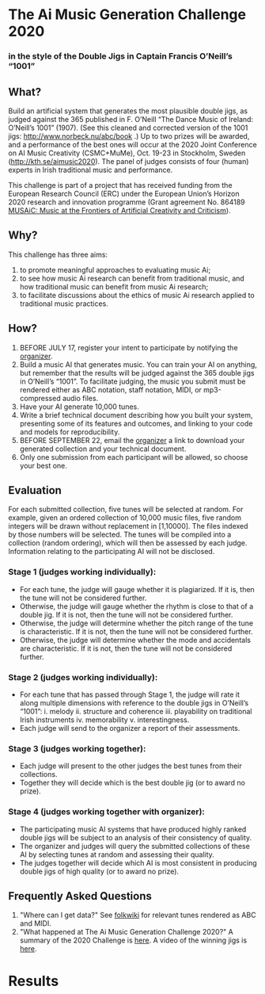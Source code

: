 # The Ai Music Generation Challenge 2020

### in the style of the Double Jigs in Captain Francis O’Neill’s “1001”
 
## What?
Build an artificial system that generates the most plausible double jigs, as judged against the 365 published in F. O’Neill “The Dance Music of Ireland: O’Neill’s 1001” (1907). (See this cleaned and corrected version of the 1001 jigs: http://www.norbeck.nu/abc/book .) Up to two prizes will be awarded, and a performance of the best ones will occur at the 2020 Joint Conference on AI Music Creativity (CSMC+MuMe), Oct. 19-23 in Stockholm, Sweden (http://kth.se/aimusic2020). The panel of judges consists of four (human) experts in Irish traditional music and performance.

This challenge is part of a project that has received funding from the European Research Council (ERC) under the European Union’s Horizon 2020 research and innovation programme (Grant agreement No. 864189 [MUSAiC: Music at the Frontiers of Artificial Creativity and Criticism](https://www.kth.se/is/tmh/speech-communication/musaic-music-at-the-frontiers-of-artificial-creativity-and-criticism-1.950539)).
 
## Why?
This challenge has three aims:
1. to promote meaningful approaches to evaluating music Ai;
2. to see how music Ai research can benefit from traditional music, and how traditional music can benefit from music Ai research;
3. to facilitate discussions about the ethics of music Ai research applied to traditional music practices.

## How?
1. BEFORE JULY 17, register your intent to participate by notifying the [organizer](mailto:bobs@kth.se?subject=Participation-in-the-Ai-Music-Generation-Challenge-2020).
2. Build a music AI that generates music. You can train your AI on anything, but remember that the results will be judged against the 365 double jigs in O’Neill’s “1001”. To facilitate judging, the music you submit must be rendered either as ABC notation,  staff notation, MIDI, or mp3-compressed audio files.
3. Have your AI generate 10,000 tunes. 
4. Write a brief technical document describing how you built your system, presenting some of its features and outcomes, and linking to your code and models for reproducibility.
5. BEFORE SEPTEMBER 22, email the [organizer](mailto:bobs@kth.se) a link to download your generated collection and your technical document.
7. Only one submission from each participant will be allowed, so choose your best one.

## Evaluation
For each submitted collection, five tunes will be selected at random. For example, given an ordered collection of 10,000 music files, five random integers will be drawn without replacement in [1,10000]. The files indexed by those numbers will be selected. The tunes will be compiled into a collection (random ordering), which will then be assessed by each judge. Information relating to the participating AI will not be disclosed.

### Stage 1 (judges working individually):
-	For each tune, the judge will gauge whether it is plagiarized. If it is, then the tune will not be considered further.
-	Otherwise, the judge will gauge whether the rhythm is close to that of a double jig. If it is not, then the tune will not be considered further.
-	Otherwise, the judge will determine whether the pitch range of the tune is characteristic. If it is not, then the tune will not be considered further.
-	Otherwise, the judge will determine whether the mode and accidentals are characteristic. If it is not, then the tune will not be considered further.

### Stage 2 (judges working individually):
-	For each tune that has passed through Stage 1, the judge will rate it along multiple dimensions with reference to the double jigs in O’Neill’s “1001”: 
i.	melody 
ii.	structure and coherence
iii.	playability on traditional Irish instruments 
iv.	memorability 
v.	interestingness.
-	Each judge will send to the organizer a report of their assessments.

### Stage 3 (judges working together):
-	Each judge will present to the other judges the best tunes from their collections.
-	Together they will decide which is the best double jig (or to award no prize).

### Stage 4 (judges working together with organizer):
-	The participating music AI systems that have produced highly ranked double jigs will be subject to an analysis of their consistency of quality.
- The organizer and judges will query the submitted collections of these AI by selecting tunes at random and assessing their quality.
- The judges together will decide which AI is most consistent in producing double jigs of high quality (or to award no prize).


## Frequently Asked Questions
1. "Where can I get data?" See [folkwiki](http://www.folkwiki.se/L%c3%a5ttyper/Sl%c3%a4ngpolska) for relevant tunes rendered as ABC and MIDI.
2. "What happened at The Ai Music Generation Challenge 2020?" A summary of the 2020 Challenge is [here](https://highnoongmt.wordpress.com/2020/11/20/the-ai-music-generation-challenge-2020-summary-and-results/). A video of the winning jigs is [here](https://youtu.be/KSoSyoEx6hc).

# Results 
